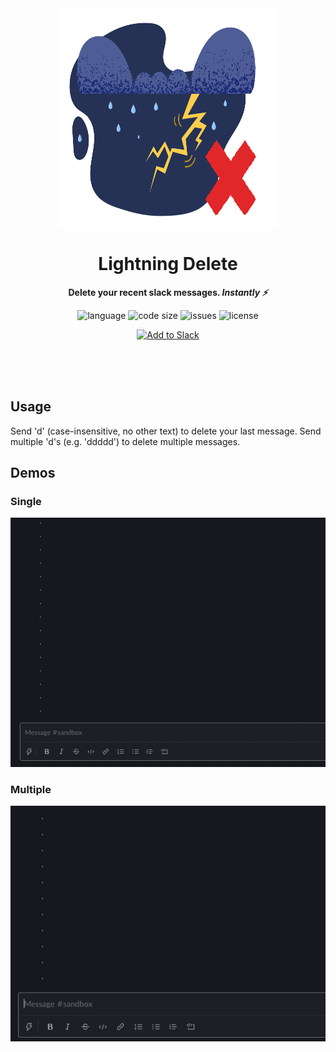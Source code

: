 <div align="center">
    <img src="assets/logo.svg" width="350" height="350" alt="Storm with lightning and red cross">
    <h1>Lightning Delete</h1>
    <p>
        <b>Delete your recent slack messages. <i>Instantly ⚡️</i></b>
    </p>
    <p>
        <img alt="language" src="https://img.shields.io/github/languages/top/KhushrajRathod/LightningDelete" >
        <img alt="code size" src="https://img.shields.io/github/languages/code-size/KhushrajRathod/LightningDelete">
        <img alt="issues" src="https://img.shields.io/github/issues/KhushrajRathod/LightningDelete" >
        <img alt="license" src="https://img.shields.io/github/license/KhushrajRathod/LightningDelete?color=green">
    </p>
    <p>   
        <!-- Add to slack -->
        <a href="https://lightning.khushrajrathod.com"><img alt="Add to Slack" height="40" width="139" src="https://platform.slack-edge.com/img/add_to_slack.png" srcset="https://platform.slack-edge.com/img/add_to_slack.png 1x, https://platform.slack-edge.com/img/add_to_slack@2x.png 2x"/></a>
    </p>
    <br>
    <br>
    <br>
</div>

## Usage

Send 'd' (case-insensitive, no other text) to delete your last message. Send multiple 'd's (e.g. 'ddddd') to delete multiple messages.

## Demos

### Single

![Demo of deleting a single message (Hello) by typing 'd'](assets/single.gif)

### Multiple

![Demo of deleting multiple (3) messages (Hello, Hi, Hey) by typing 'ddd'](assets/multiple.gif)
